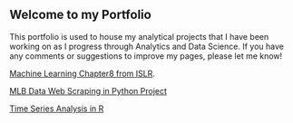 
## Welcome to my Portfolio

This portfolio is used to house my analytical projects that I have been working on as I progress through Analytics and Data Science. If you have any comments or suggestions to improve my pages, please let me know!

[Machine Learning Chapter8 from ISLR](./ch8_8.3.1_8.3.2_Lab.utf8.md.html).

[MLB Data Web Scraping in Python Project](/mlb/index.md)

[Time Series Analysis in R](./Time_Series_Analysis_OrangesGrowingSeason.html)



